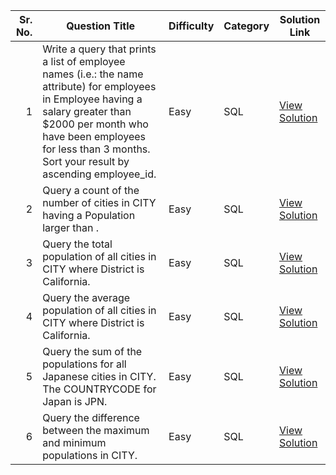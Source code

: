| Sr. No. | Question Title                                                                                                                                                  | Difficulty | Category   | Solution Link                                                                                  |
|--------:|------------------------------------------------------------------------------------------------------------------------------------------------------------------|------------|------------|-------------------------------------------------------------------------------------------------|
| 1       | Write a query that prints a list of employee names (i.e.: the name attribute) for employees in Employee having a salary greater than $2000 per month who have been employees for less than 3 months. Sort your result by ascending employee_id. | Easy       | SQL        | [View Solution](https://www.hackerrank.com/challenges/salary-of-employees/problem?isFullScreen=true)         |
| 2       | Query a count of the number of cities in CITY having a Population larger than .                                                                                                                              | Easy      | SQL        | [View Solution](https://www.hackerrank.com/challenges/revising-aggregations-the-count-function/problem?isFullScreen=true)       |
| 3       | Query the total population of all cities in CITY where District is California.                                                                                                                                           | Easy       | SQL | [View Solution](https://github.com/yourusername/repo/blob/main/react/clock-app.jsx)            |
| 4       | Query the average population of all cities in CITY where District is California.                                                                                                                                                | Easy       | SQL | [View Solution](https://www.hackerrank.com/challenges/revising-aggregations-the-average-function/problem?isFullScreen=true)           |
| 5      | Query the sum of the populations for all Japanese cities in CITY. The COUNTRYCODE for Japan is JPN.                                                                                                                                                | Easy       | SQL | [View Solution]([https://www.hackerrank.com/challenges/revising-aggregations-the-average-function/problem?isFullScreen=true](https://www.hackerrank.com/challenges/japan-population/problem?isFullScreen=true))           |
| 6      | Query the difference between the maximum and minimum populations in CITY.                                                                                                                                               | Easy       | SQL | [View Solution](https://www.hackerrank.com/challenges/population-density-difference/problem?isFullScreen=true)           |
